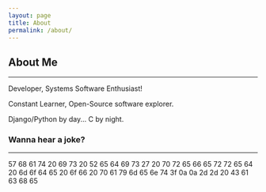 ```yaml
---
layout: page
title: About
permalink: /about/
---
```


## About Me
---

Developer, Systems Software Enthusiast!

Constant Learner, Open-Source software explorer.

Django/Python by day... C by night.

### Wanna hear a joke?
---

57 68 61 74 20 69 73 20 52 65 64 69 73 27 20 70 72 65 66 65 72 72 65 64 20 6d 6f 64 65 20 6f 66 20 70 61 79 6d 65 6e 74 3f 0a 0a 2d 2d 20 43 61 63 68 65

